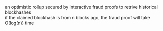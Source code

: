 an optimistic rollup secured by interactive fraud proofs to retrive historical blockhashes\
if the claimed blockhash is from n blocks ago, the fraud proof will take O(log(n)) time